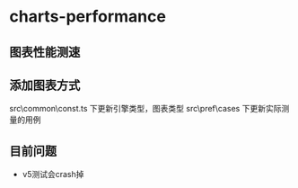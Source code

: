 # charts-performance

## 图表性能测速

## 添加图表方式

src\common\const.ts 下更新引擎类型，图表类型
src\pref\cases 下更新实际测量的用例

## 目前问题

- v5测试会crash掉
